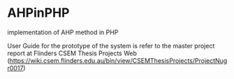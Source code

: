 # AHPinPHP
implementation of AHP method in PHP

User Guide for the prototype of the system is refer to the master project report at Flinders CSEM Thesis Projects Web (https://wiki.csem.flinders.edu.au/bin/view/CSEMThesisProjects/ProjectNugr0017)
